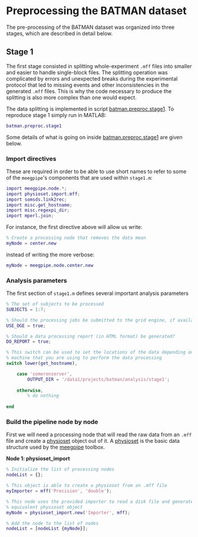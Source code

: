 Preprocessing the BATMAN dataset
======

The pre-processing of the BATMAN dataset was organized into three stages, 
which are described in detail below.

## Stage 1

The first stage consisted in splitting whole-experiment `.mff` files into 
smaller and easier to handle single-block files. The splitting operation 
was complicated by errors and unexpected breaks during the experimental
protocol that led to missing events and other inconsistencies in the
 generated `.mff` files. This is why the code necessary to produce the 
splitting is also more complex than one would expect.

The data splitting is implemented in script [batman.preproc.stage1][stage1].
To reproduce stage 1 simply run in MATLAB:

````matlab
batman.preproc.stage1
````

Some details of what is going on inside [batman.preproc.stage1][stage1] are
given below. 

[stage1]: ./+batman/+preproc/stage1.m

### Import directives

These are required in order to be able to use short names to refer to 
some of the `meegpipe`'s components that are used within `stage1.m`:

````matlab
import meegpipe.node.*;
import physioset.import.mff;
import somsds.link2rec;
import misc.get_hostname;
import misc.regexpi_dir;
import mperl.join;
````

For instance, the first directive above will allow us write:

````matlab
% Create a processing node that removes the data mean
myNode = center.new
````

instead of writing the more verbose:

````matlab
myNode = meegpipe.node.center.new
````

### Analysis parameters

The first section of `stage1.m` defines several important analysis 
parameters


````matlab
% The set of subjects to be processed
SUBJECTS = 1:7;

% Should the processing jobs be submitted to the grid engine, if available?
USE_OGE = true;

% Should a data processing report (in HTML format) be generated?
DO_REPORT = true;

% This switch can be used to set the locations of the data depending on the 
% machine that you are using to perform the data processing
switch lower(get_hostname),

    case 'somerenserver',
        OUTPUT_DIR = '/data1/projects/batman/analysis/stage1';
        
    otherwise,
        % do nothing
        
end
```` 


### Build the pipeline node by node

First we will need a processing node that will read the raw data from an 
`.mff` file and create a [physioset][physioset] object out of it. A 
[physioset][physioset] is the basic data structure used by the 
[meegpipe][meegpipe] toolbox.

[physioset]: https://github.com/germangh/matlab_physioset
[meegpipe]: https://github.com/germangh/meegpipe


__Node 1: physioset_import__

````matlab
% Initialize the list of processing nodes
nodeList = {};

% This object is able to create a physioset from an .mff file
myImporter = mff('Precision', 'double');

% This node uses the provided importer to read a disk file and generate an 
% equivalent physioset object
myNode = physioset_import.new('Importer', mff);

% Add the node to the list of nodes
nodeList = [nodeList {myNode}];
````



